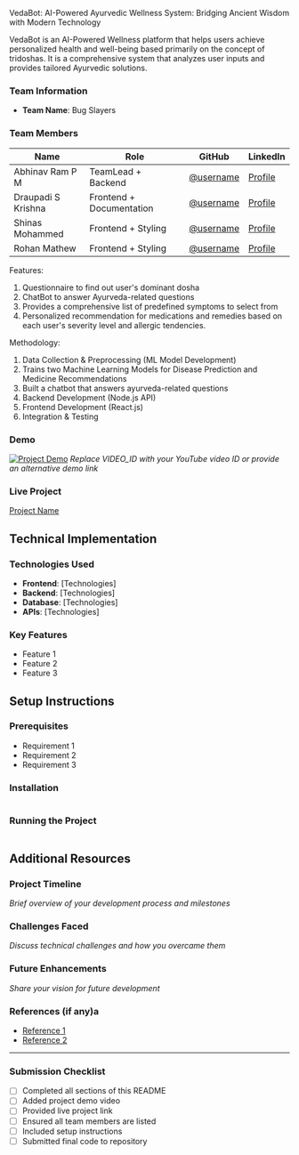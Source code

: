 VedaBot: AI-Powered Ayurvedic Wellness System: Bridging Ancient Wisdom with Modern Technology

VedaBot is an AI-Powered Wellness platform that helps users achieve personalized health and well-being based primarily on the concept of tridoshas. It is a comprehensive system that analyzes user inputs and provides tailored Ayurvedic solutions. 

### Team Information
- **Team Name**: Bug Slayers

  
### Team Members
| Name | Role | GitHub | LinkedIn |
|------|------|--------|----------|
| Abhinav Ram P M | TeamLead + Backend | [@username](https://github.com/username) | [Profile](https://linkedin.com/in/username) |
| Draupadi S Krishna | Frontend + Documentation | [@username](https://github.com/username) | [Profile](https://linkedin.com/in/username) |
| Shinas Mohammed | Frontend + Styling | [@username](https://github.com/username) | [Profile](https://linkedin.com/in/username) |
| Rohan Mathew | Frontend + Styling | [@username](https://github.com/username) | [Profile](https://linkedin.com/in/username) |

Features: 
1. Questionnaire to find out user's dominant dosha
2. ChatBot to answer Ayurveda-related questions
3. Provides a comprehensive list of predefined symptoms to select from
4. Personalized recommendation for medications and remedies based on each user's severity level and allergic tendencies.

Methodology:
1. Data Collection & Preprocessing (ML Model Development)
2. Trains two  Machine Learning Models for Disease Prediction and Medicine Recommendations
3. Built a chatbot that answers ayurveda-related questions
4. Backend Development (Node.js API)
5. Frontend Development (React.js)
6. Integration & Testing

### Demo
[![Project Demo](https://img.youtube.com/vi/VIDEO_ID/0.jpg)](https://www.youtube.com/watch?v=VIDEO_ID)
_Replace VIDEO_ID with your YouTube video ID or provide an alternative demo link_

### Live Project
[Project Name](https://your-project-url.com)

## Technical Implementation

### Technologies Used
- **Frontend**: [Technologies]
- **Backend**: [Technologies]
- **Database**: [Technologies]
- **APIs**: [Technologies]


### Key Features
- Feature 1
- Feature 2
- Feature 3

## Setup Instructions

### Prerequisites
- Requirement 1
- Requirement 2
- Requirement 3

### Installation 
```bash

```

### Running the Project
```bash

```

## Additional Resources

### Project Timeline
_Brief overview of your development process and milestones_

### Challenges Faced
_Discuss technical challenges and how you overcame them_

### Future Enhancements
_Share your vision for future development_

### References (if any)a
- [Reference 1](link)
- [Reference 2](link)

---

### Submission Checklist
- [ ] Completed all sections of this README
- [ ] Added project demo video
- [ ] Provided live project link
- [ ] Ensured all team members are listed
- [ ] Included setup instructions
- [ ] Submitted final code to repository
